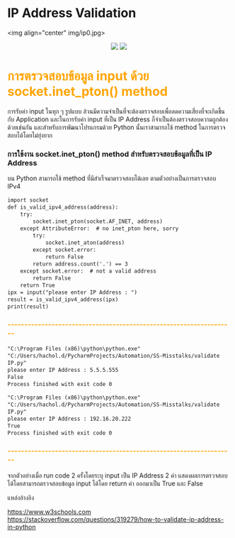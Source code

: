 # IP Address Validation 

<img align="center" img/ip0.jpg>

<p align="center">
  <img src="img/ip0.jpg>
</p>


<p align="center">
  <img src="img/ip0.jpg>
</p>


![](img/ip0.jpg)
</p>

# <span style="color: orange"> การตรวจสอบข้อมูล input ด้วย socket.inet_pton() method   </span>


การรับค่า input ในทุก ๆ รูปแบบ ล้วนมีความจำเป็นที่จะต้องตรวจสอบเพื่อลดความเสี่ยงที่จะเกิดขึ้นกับ
Application และในการรับค่า input ที่เป็น IP Address ก็จำเป็นต้องตรวจสอบความถูกต้องด้วยเช่นกัน 
และสำหรับการพัฒนาโปรแกรมด้วย Python นั้นเราสามารถใช้ method ในการตรวจสอบได้โดยไม่ยุ่งยาก   

### การใช้งาน socket.inet_pton() method สำหรับตรวจสอบข้อมูลที่เป็น IP Address

บน Python สามารถใช้ method ที่มีสำเร็จมาตรวจสอบได้เลย
ตามตัวอย่างเป็นการตรวจสอบ IPv4 

```
import socket
def is_valid_ipv4_address(address):
    try:
        socket.inet_pton(socket.AF_INET, address)
    except AttributeError:  # no inet_pton here, sorry
        try:
            socket.inet_aton(address)
        except socket.error:
            return False
        return address.count('.') == 3
    except socket.error:  # not a valid address
        return False
    return True
ipx = input("please enter IP Address : ")
result = is_valid_ipv4_address(ipx)
print(result)
```
### <span style="color: orange">  -------------------------------------------------------------------   </span>

```
"C:\Program Files (x86)\python\python.exe" "C:/Users/hachol.d/PycharmProjects/Automation/SS-Misstalks/validate IP.py"
please enter IP Address : 5.5.5.555
False
Process finished with exit code 0

```

```
"C:\Program Files (x86)\python\python.exe" "C:/Users/hachol.d/PycharmProjects/Automation/SS-Misstalks/validate IP.py"
please enter IP Address : 192.16.20.222
True
Process finished with exit code 0

```
### <span style="color: orange">  -------------------------------------------------------------------   </span>

จากตัวอย่างเมื่อ run code 2 ครั้งโดยระบุ input เป็น IP Address 2 ค่า แสดงผลการตรวจสอบได้โดยสามารถตรวจสอบข้อมูล input ได้โดย return ค่า ออกมาเป็น True และ False

แหล่งอ้างอิง

https://www.w3schools.com
https://stackoverflow.com/questions/319279/how-to-validate-ip-address-in-python





                                                                     






